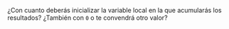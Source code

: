 ¿Con cuanto deberás inicializar la variable local en la que acumularás los resultados? ¿También con `0` o te convendrá otro valor?